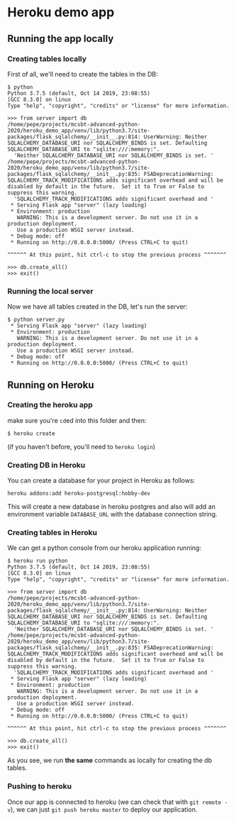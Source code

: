 # Heroku demo app

## Running the app locally

### Creating tables locally

First of all, we'll need to create the tables in the DB:

```
$ python
Python 3.7.5 (default, Oct 14 2019, 23:08:55)
[GCC 8.3.0] on linux
Type "help", "copyright", "credits" or "license" for more information.

>>> from server import db
/home/pepe/projects/mcsbt-advanced-python-2020/heroku_demo_app/venv/lib/python3.7/site-packages/flask_sqlalchemy/__init__.py:814: UserWarning: Neither SQLALCHEMY_DATABASE_URI nor SQLALCHEMY_BINDS is set. Defaulting SQLALCHEMY_DATABASE_URI to "sqlite:///:memory:".
  'Neither SQLALCHEMY_DATABASE_URI nor SQLALCHEMY_BINDS is set. '
/home/pepe/projects/mcsbt-advanced-python-2020/heroku_demo_app/venv/lib/python3.7/site-packages/flask_sqlalchemy/__init__.py:835: FSADeprecationWarning: SQLALCHEMY_TRACK_MODIFICATIONS adds significant overhead and will be disabled by default in the future.  Set it to True or False to suppress this warning.
  'SQLALCHEMY_TRACK_MODIFICATIONS adds significant overhead and '
 * Serving Flask app "server" (lazy loading)
 * Environment: production
   WARNING: This is a development server. Do not use it in a production deployment.
   Use a production WSGI server instead.
 * Debug mode: off
 * Running on http://0.0.0.0:5000/ (Press CTRL+C to quit)

^^^^^^ At this point, hit ctrl-c to stop the previous process ^^^^^^^

>>> db.create_all()
>>> exit()
```


### Running the local server

Now we have all tables created in the DB, let's run the server:


```
$ python server.py
 * Serving Flask app "server" (lazy loading)
 * Environment: production
   WARNING: This is a development server. Do not use it in a production deployment.
   Use a production WSGI server instead.
 * Debug mode: off
 * Running on http://0.0.0.0:5000/ (Press CTRL+C to quit)
```

## Running on Heroku

### Creating the heroku app

make sure you're `cd`ed into this folder and then:

```
$ heroku create
```

(if you haven't before, you'll need to `heroku login`)

### Creating DB in Heroku

You can create a database for your project in Heroku as follows:

```
heroku addons:add heroku-postgresql:hobby-dev
```

This will create a new database in heroku postgres and also will add
an environment variable `DATABASE_URL` with the database connection
string.

### Creating tables in Heroku

We can get a python console from our heroku application running:

```
$ heroku run python
Python 3.7.5 (default, Oct 14 2019, 23:08:55)
[GCC 8.3.0] on linux
Type "help", "copyright", "credits" or "license" for more information.

>>> from server import db
/home/pepe/projects/mcsbt-advanced-python-2020/heroku_demo_app/venv/lib/python3.7/site-packages/flask_sqlalchemy/__init__.py:814: UserWarning: Neither SQLALCHEMY_DATABASE_URI nor SQLALCHEMY_BINDS is set. Defaulting SQLALCHEMY_DATABASE_URI to "sqlite:///:memory:".
  'Neither SQLALCHEMY_DATABASE_URI nor SQLALCHEMY_BINDS is set. '
/home/pepe/projects/mcsbt-advanced-python-2020/heroku_demo_app/venv/lib/python3.7/site-packages/flask_sqlalchemy/__init__.py:835: FSADeprecationWarning: SQLALCHEMY_TRACK_MODIFICATIONS adds significant overhead and will be disabled by default in the future.  Set it to True or False to suppress this warning.
  'SQLALCHEMY_TRACK_MODIFICATIONS adds significant overhead and '
 * Serving Flask app "server" (lazy loading)
 * Environment: production
   WARNING: This is a development server. Do not use it in a production deployment.
   Use a production WSGI server instead.
 * Debug mode: off
 * Running on http://0.0.0.0:5000/ (Press CTRL+C to quit)

^^^^^^ At this point, hit ctrl-c to stop the previous process ^^^^^^^

>>> db.create_all()
>>> exit()
```

As you see, we run **the same** commands as locally for creating the
db tables.

### Pushing to heroku

Once our app is connected to heroku (we can check that with `git
remote -v`), we can just `git push heroku master` to deploy our
application.
